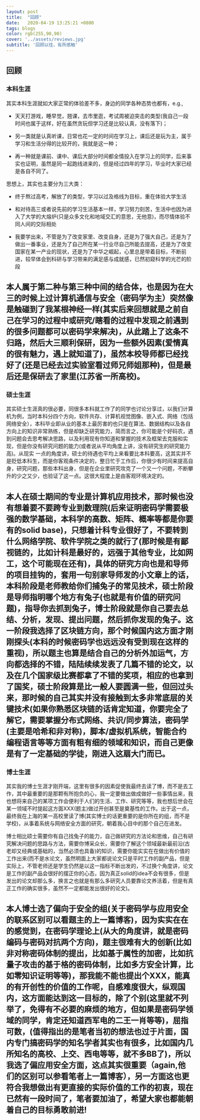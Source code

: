 ```yaml
---
layout: post
title:  "回顾"
date:   2020-04-19 13:25:21 +0800
tags: blogs
color: rgb(255,90,90)
cover: '../assets/reviews.jpg'
subtitle: '回顾以往，有所感触'
---
```


## 回顾

### 本科生涯

其实本科生涯就如大家正常的体验差不多，身边的同学各种态势也都有，e.g., 

* 天天打游戏，睡早觉，翘课，去市里逛，考试周被迫突击的类型(我自己一段时间也属于这样，好在虽然贪玩但学习还是比较认真，没有落下)；

* 另一类就是认真听课，日常也花一定的时间在学习上，课后还是玩为主，属于学习和生活分得的比较开的，我就是这一种；

* 再一种就是课前、课中、课后大部分时间都全情投入在学习上的同学，后来事实也证明，虽然是同一起跑线进来的，但是经过四年的学习，毕业时大家已经是各自不同了。

思想上，其实也主要分为三大类：
* 终于熬过高考，解放了的类型，学习以过及格线为目标，重在体验大学生活

* 和对待高三或者说先前的学习生活基本一样，学习努力刻苦，生活中也因为进入了大学的大熔炉(只是众多文化和地域交汇的意思，无他意)，而尽情体验不同人间的交际相处

* 我要学出来，不管是为了改变家里、改变自身，还是为了强大自己，还是为了做出一番事业，还是为了自己所在某一行业尽自己所能去提高，还是为了改变国家在某一产业的现状，还是为了中华之崛起，心里总是带着目标，不断前进，较早体会到科研与学习带来的满足感与成就感，已然初窥科学的光芒的阶段

本人属于第二种与第三种中间的结合体，也是因为在大三的时候上过计算机通信与安全（密码学为主）突然像是触碰到了我某根神经一样(其实后来回想就是之前自己在学习的过程中或研究/瞎看的过程中发现之前遇到的很多问题都可以密码学来解决)，从此踏上了这条不归路，然后大三顺利保研，因为一些额外因素(爱情真的很有魅力，遇上就知道了)，虽然本校导师都已经找好了(还是已经去过实验室看过师兄师姐那种)，但是最后还是保研去了家里(江苏省一所高校)。
---

### 硕士生涯

其实硕士生涯真的很必要，同很多本科就工作了的同学也讨论分享过，以我们计算机为例，当时本科分四个方向，软件共存、计算机视觉图像、嵌入式、网络（包括网络安全），本科毕业即从业的基本上最厉害的也只是在算法、数据结构以及各自方向上的知识非常熟练，但是却缺乏研究能力，简而言之，你可能是个好码农，遇到问题会去思考解决思路，以及利用现有你知道和掌握的技术及框架去克服和实现，但是你没有研究问题的能力(或者说从平均角度上讲，没有研究生的研究能力高)。从现实 一点的角度讲，硕士的待遇也平均上来看要比本科要高，这其实并不是贬低本科生，而是你客观条件决定的，整日忙于工作后，你很少有时间来提高自身，研究问题，那些本科出身，但是在企业里研究攻克了一个又一个问题，不断攀升的少之又少，也验证了这一点。这很大程度上是由客观环境决定的。

本人在硕士期间的专业是计算机应用技术，那时候也没有想着要不要跨专业到数理院(后来证明密码学需要极强的数学基础，本科学的高数、矩阵、概率等都是你要有的solid base)，只想着计科专业很好了，不要转到什么网络学院、软件学院之类的就行了(那时候是有鄙视链的，比如计科是最好的，远强于其他专业，比如网工，这个可能现在还有)，具体的研究方向也是和导师的项目挂钩的，套用一句别家导师发的小文章上的话，本科阶段是老师教给你们捕兔子的常见技术，硕士阶段是导师指明哪个地方有兔子(也就是有价值的研究问题)，指导你去抓到兔子，博士阶段就是你自己要去总结、分析，发现、提出问题，然后抓你发现的兔子。这一阶段我选择了区块链方向，那个时候国内这方面才刚刚探头(本科的时候密码学也远远没有受到现在这样的重视)，所以题主也算是结合自己的分析外加运气，方向都选择的不错，陆陆续续发表了几篇不错的论文，以及在几个国家级比赛都拿了不错的奖项，相应的也拿到了国奖，硕士阶段算是比一般人要圆满一些，但回过头来，那时候的自己其实并没有接触到太多非常底层的关键技术(如果你熟悉区块链的话肯定知道，你要完全了解它，需要掌握分布式网络、共识/同步算法，密码学(主要是哈希和非对称)，脚本/虚拟机系统，智能合约编程语言等等方面有粗有细的领域和知识，而自己更像是有了一定基础的学徒，刚进入这扇大门而已。
---

### 博士生涯

其实我的博士生涯才刚开端，这里有很多的因素促使我最终去读了博，而不是去工作，其中最重要的是那颗有所抱负的心，我一定要做出做成做好一些事情出来，我也想将来自己的某项工作会便利于人们的生活、工作、研究等等，我也想后世会在某一领域不时提起这方面XXX(题主)做过开创甚至是奠基性的工作。出于这一点，最终我在上海的某一高校里读了博(其实博士的话更重要的是你所在的组，而不是学校)，从事着系统与网络安全方面的研究，朝着我心目中的那个自己在进发。

博士相比硕士需要你有自己找兔子的能力，自己做研究的方法论和思维，自己有研究解决问题的思路与方法，需要你博采众长，需要你了解这个领域最新最前沿(古老却又经典或基础的，当然必须也具备)的知识，需要你能实实在在做出有价值的工作出来(而不是水论文，虽然明面上大家都说论文只是平时工作的副产品，但是实际上，不管老师还是学生仍然是以这一指标不断出发的，不过换个角度讲，论文是工作的副产品会很好的摆正你的心态，因为真正solid的idea不会有很多，但是发出的论文却那么多，换言之也就是有那么多研究人员要靠论文养活着，但是有真正工作的确实很多，虽然不一定都能发出很好的论文)。

本人博士选了偏向于安全的组(关于密码学与应用安全的联系区别可以看题主的上一篇博客)，因为实实在在的感觉到，在密码学理论上(从大的角度讲，就是密码编码与密码对抗两个方向)，题主很难有大的创新(比如非对称密码体制的提出，比如基于属性的加密，比如抗量子攻击的基于格的密码体制，比如多方安全计算，比如零知识证明等等)，那我能不能也提出个XXX，能真的有开创性的价值的工作呢，自感难度很大，纵观国内，这方面能达到这一目标的，除了个别(这里就不列举了，免得有不必要的麻烦的地方，但如果是密码学领域的同学，肯定还知道西军电的二王一肖等等)，屈指可数，(值得指出的是笔者当初的想法也过于片面，国内专门搞密码学的知名学者其实也有很多，比如国内几所知名的高校、上交、西电等等，就不多BB了)，所以我选了偏应用安全方面，这点其实很重要（again,他们的区别可以参看笔者上一篇博客），另一方面这也更符合我想做出有更直接的实际价值的工作的初衷，现在已然有一段时间了，笔者要加油了，希望大家也都能朝着自己的目标勇敢前进!
---




